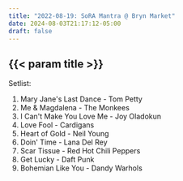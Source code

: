 ```yaml
---
title: "2022-08-19: SoRA Mantra @ Bryn Market"
date: 2024-08-03T21:17:12-05:00
draft: false
---
```


## {{< param title >}}

Setlist:
1. Mary Jane's Last Dance - Tom Petty
2. Me & Magdalena - The Monkees
3. I Can't Make You Love Me - Joy Oladokun
4. Love Fool - Cardigans
5. Heart of Gold - Neil Young
6. Doin' Time - Lana Del Rey
7. Scar Tissue - Red Hot Chili Peppers
8. Get Lucky - Daft Punk
9. Bohemian Like You - Dandy Warhols
